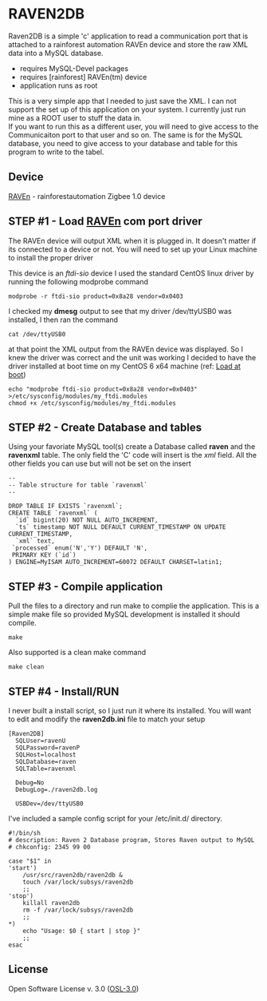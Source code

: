 RAVEN2DB
=========

Raven2DB is a simple 'c' application to read a communication port that is attached to a rainforest automation RAVEn device and store the raw XML data into a MySQL database.

  - requires MySQL-Devel packages
  - requires [rainforest] RAVEn(tm) device
  - application runs as root

This is a very simple app that I needed to just save the XML. 
I can not support the set up of this application on your system. 
I currently just run mine as a ROOT user to stuff the data in.  
If you want to run this as a different user, you will need to give
access to the Communicaiton port to that user and so on.  The same 
is for the MySQL database, you need to give access to your database 
and table for this program to write to the tabel.


Device
--
[RAVEn] - rainforestautomation Zigbee 1.0 device



STEP #1 - Load [RAVEn] com port driver
-
The RAVEn device will output XML when it is plugged in. It doesn't matter if its connected to a device or not.  You will need to set up your Linux machine to install the proper driver

This device is an *ftdi-sio* device I used the standard CentOS linux driver by running the following modprobe command

    modprobe -r ftdi-sio product=0x8a28 vendor=0x0403

I checked my **dmesg** output to see that my driver /dev/ttyUSB0 was installed, I then ran the command

    cat /dev/ttyUSB0

at that point the XML output from the RAVEn device was displayed.
So I knew the driver was correct and the unit was working I decided to have the driver installed at boot time on my CentOS 6 x64 machine (ref: [Load at boot])

    echo "modprobe ftdi-sio product=0x8a28 vendor=0x0403" >/etc/sysconfig/modules/my_ftdi.modules
    chmod +x /etc/sysconfig/modules/my_ftdi.modules



STEP #2 - Create Database and tables
-
Using your favoriate MySQL tool(s) create a Database called **raven** and the **ravenxml** table.  The only field the 'C' code will insert is the *xml* field.  All the other fields you can use but will not be set on the insert


    --
    -- Table structure for table `ravenxml`
    --
    
    DROP TABLE IF EXISTS `ravenxml`;
    CREATE TABLE `ravenxml` (
      `id` bigint(20) NOT NULL AUTO_INCREMENT,
      `ts` timestamp NOT NULL DEFAULT CURRENT_TIMESTAMP ON UPDATE CURRENT_TIMESTAMP,
      `xml` text,
     `processed` enum('N','Y') DEFAULT 'N',
     PRIMARY KEY (`id`)
    ) ENGINE=MyISAM AUTO_INCREMENT=60072 DEFAULT CHARSET=latin1;
 
 

 
STEP #3 - Compile application 
-
    
    
Pull the files to a directory and run make to complie the application.  This is a simple make file so provided MySQL development is installed it should compile.

    make

Also supported is a clean make command

	make clean


STEP #4 - Install/RUN
-

I never built a install script, so I just run it where its installed.
You will want to edit and modify the **raven2db.ini** file to match your setup

	[Raven2DB]
	  SQLUser=ravenU
	  SQLPassword=ravenP
	  SQLHost=localhost
	  SQLDatabase=raven
	  SQLTable=ravenxml

	  Debug=No
	  DebugLog=./raven2db.log

	  USBDev=/dev/ttyUSB0

I've included a sample config script for your /etc/init.d/ directory.


    #!/bin/sh
    # description: Raven 2 Database program, Stores Raven output to MySQL
    # chkconfig: 2345 99 00
    
    case "$1" in
    'start')
        /usr/src/raven2db/raven2db &
        touch /var/lock/subsys/raven2db
        ;;
    'stop')
        killall raven2db
        rm -f /var/lock/subsys/raven2db
        ;;
    *)
        echo "Usage: $0 { start | stop }"
        ;;
    esac


License
-

Open Software License v. 3.0 ([OSL-3.0])


  [OSL-3.0]:http://opensource.org/licenses/OSL-3.0
  [Load at boot]:http://honglus.blogspot.com/2011/04/load-kernel-modules-at-boot-time-on.html
  [RAVEn]:http://www.rainforestautomation.com/raven
  

    
